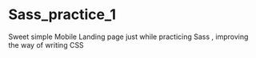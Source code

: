 # Sass_practice_1
Sweet simple Mobile Landing page just while practicing Sass , improving the way of writing CSS 
